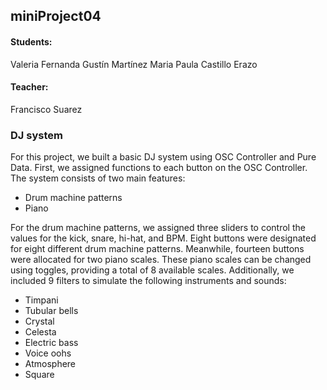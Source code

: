 ## miniProject04
#### Students:
Valeria Fernanda Gustín Martínez
Maria Paula Castillo Erazo
#### Teacher:
Francisco Suarez

### DJ system
For this project, we built a basic DJ system using OSC Controller and Pure Data. First, we assigned functions to each button on the OSC Controller. The system consists of two main features:

- Drum machine patterns
- Piano
  
For the drum machine patterns, we assigned three sliders to control the values for the kick, snare, hi-hat, and BPM. Eight buttons were designated for eight different drum machine patterns. Meanwhile, fourteen buttons were allocated for two piano scales. These piano scales can be changed using toggles, providing a total of 8 available scales. Additionally, we included 9 filters to simulate the following instruments and sounds:

- Timpani
- Tubular bells
- Crystal
- Celesta
- Electric bass
- Voice oohs
- Atmosphere
- Square
